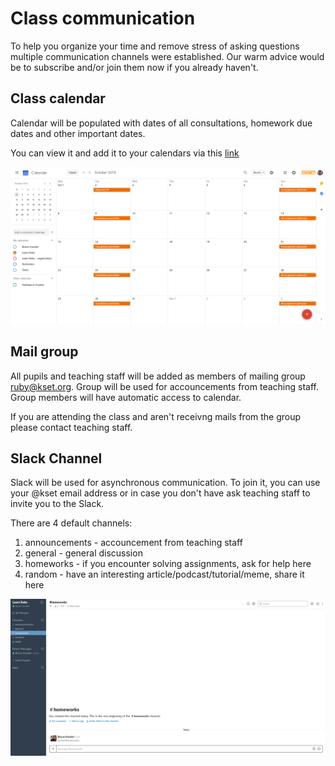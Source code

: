 # Class communication

To help you organize your time and remove stress of asking questions multiple
communication channels were established. Our warm advice would be to subscribe
and/or join them now if you already haven't.

## Class calendar

Calendar will be populated with dates of all consultations, homework due dates
and other important dates. 

You can view it and add it to your calendars via this [link](https://calendar.google.com/calendar/b/1?cid=a3NldC5vcmdfOWgxYnI5cGhwbmtxcmFsN3VmZHNwcDU0NWtAZ3JvdXAuY2FsZW5kYXIuZ29vZ2xlLmNvbQ)

![Current calendar](./images/calendar-18-10.png)

## Mail group

All pupils and teaching staff will be added as members of mailing group
ruby@kset.org. Group will be used for accouncements from teaching staff. Group
members will have automatic access to calendar.

If you are attending the class and aren't receivng mails from the group please
contact teaching staff.

## Slack Channel

Slack will be used for asynchronous communication. To join it, you can use your
@kset email address or in case you don't have ask teaching staff to invite you
to the Slack.

There are 4 default channels:
1. announcements - accouncement from teaching staff
2. general - general discussion
3. homeworks - if you encounter solving assignments, ask for help here 
4. random - have an interesting article/podcast/tutorial/meme, share it here

![Current calendar](./images/slack.png)
